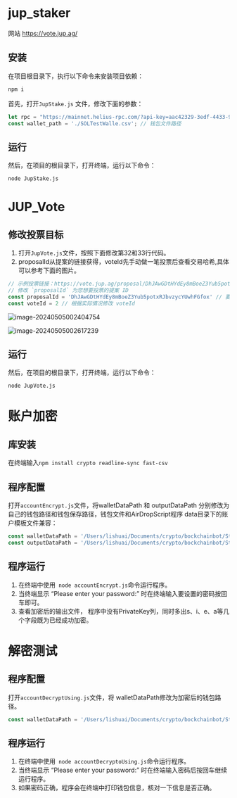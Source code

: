 # jup_staker


网站 https://vote.jup.ag/

## 安装

在项目根目录下，执行以下命令来安装项目依赖：

```bash
npm i
```

首先，打开`JupStake.js` 文件，修改下面的参数：

```javascript
let rpc = "https://mainnet.helius-rpc.com/?api-key=aac42329-3edf-4433-94ec-870600c2ba9e"; // RPC，到https://www.helius.dev/注册获取
const wallet_path = './SOLTestWalle.csv'; // 钱包文件路径
```

## 运行

然后，在项目的根目录下，打开终端，运行以下命令：

``` bash
node JupStake.js
```


# JUP_Vote

## 修改投票目标
1. 打开`JupVote.js`文件，按照下面修改第32和33行代码。
2. proposalId从提案的链接获得，voteId先手动做一笔投票后查看交易哈希,具体可以参考下面的图片。
```javascript
// 示例投票链接：https://vote.jup.ag/proposal/DhJAwGDtHYdEy8mBoeZ3Yub5potxRJbvzycYUwhFGfox
// 修改 `proposalId` 为您想要投票的提案 ID
const proposalId = 'DhJAwGDtHYdEy8mBoeZ3Yub5potxRJbvzycYUwhFGfox' // 要投票的提案 ID
const voteId = 2 // 根据实际情况修改 voteId
```

![image-20240505002404754](https://s2.loli.net/2024/05/05/AuQvwG9d6TWxKgb.png)

![image-20240505002617239](https://s2.loli.net/2024/05/05/LU3Dlk4XWeaVs1E.png)



## 运行

然后，在项目的根目录下，打开终端，运行以下命令：

``` bash
node JupVote.js
```


# 


# 账户加密

## 库安装

在终端输入` npm install crypto readline-sync fast-csv `



## 程序配置

打开`accountEncrypt.js`文件，将walletDataPath 和 outputDataPath 分别修改为自己的钱包路径和钱包保存路径，钱包文件和AirDropScript程序 data目录下的账户模板文件兼容：

``` javascript
const walletDataPath = '/Users/lishuai/Documents/crypto/bockchainbot/StkTestWalletData.csv';  // 要加密的钱包路径
const outputDataPath = '/Users/lishuai/Documents/crypto/bockchainbot/StkTestWalletData的副本.csv'; // 加密后的钱包保存路径

```



## 程序运行

1. 在终端中使用` node accountEncrypt.js`命令运行程序。
2. 当终端显示 “Please enter your password:” 时在终端输入要设置的密码按回车即可。
3. 查看加密后的输出文件， 程序中没有PrivateKey列，同时多出s、i、e、a等几个字段既为已经成功加密。



# 解密测试

## 程序配置

打开`accountDecryptUsing.js`文件，将 walletDataPath修改为加密后的钱包路径。

``` javascript
const walletDataPath = '/Users/lishuai/Documents/crypto/bockchainbot/StkTestWalletData的副本.csv'; // 加密后的钱包保存路径
```



## 程序运行

1. 在终端中使用` node accountDecryptoUsing.js`命令运行程序。
2. 当终端显示 “Please enter your password:” 时在终端输入密码后按回车继续运行程序。
3. 如果密码正确，程序会在终端中打印钱包信息，核对一下信息是否正确。
